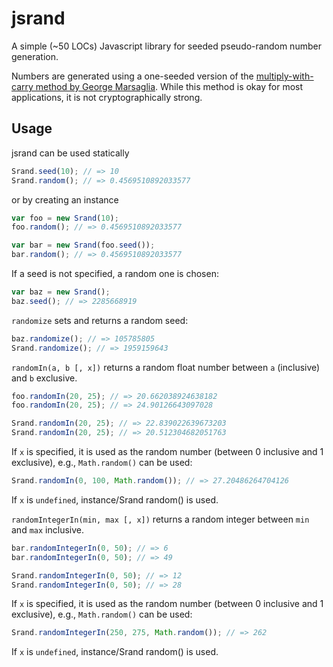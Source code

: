 jsrand
======

A simple (~50 LOCs) Javascript library for seeded pseudo-random number generation.  

Numbers are generated using a one-seeded version of the [multiply-with-carry method by George Marsaglia](http://en.wikipedia.org/wiki/Multiply-with-carry). While this method is okay for most applications, it is not cryptographically strong.

Usage
-----
jsrand can be used statically
```Javascript
Srand.seed(10); // => 10
Srand.random(); // => 0.4569510892033577
```
or by creating an instance
```Javascript
var foo = new Srand(10);
foo.random(); // => 0.4569510892033577

var bar = new Srand(foo.seed());
bar.random(); // => 0.4569510892033577
```

If a seed is not specified, a random one is chosen:
```Javascript
var baz = new Srand();
baz.seed(); // => 2285668919
```

`randomize` sets and returns a random seed:
```Javascript
baz.randomize(); // => 105785805
Srand.randomize(); // => 1959159643
```

`randomIn(a, b [, x])` returns a random float number between `a` (inclusive) and `b` exclusive.
```Javascript
foo.randomIn(20, 25); // => 20.662038924638182
foo.randomIn(20, 25); // => 24.90126643097028

Srand.randomIn(20, 25); // => 22.839022639673203
Srand.randomIn(20, 25); // => 20.512304682051763
```
If `x` is specified, it is used as the random number (between 0 inclusive and 1 exclusive), e.g., `Math.random()` can be used:
```Javascript
Srand.randomIn(0, 100, Math.random()); // => 27.20486264704126
```
If `x` is `undefined`, instance/Srand random() is used.

`randomIntegerIn(min, max [, x])` returns a random integer between `min` and `max` inclusive.
```Javascript
bar.randomIntegerIn(0, 50); // => 6
bar.randomIntegerIn(0, 50); // => 49

Srand.randomIntegerIn(0, 50); // => 12
Srand.randomIntegerIn(0, 50); // => 28
```
If `x` is specified, it is used as the random number (between 0 inclusive and 1 exclusive), e.g., `Math.random()` can be used:
```Javascript
Srand.randomIntegerIn(250, 275, Math.random()); // => 262
```
If `x` is `undefined`, instance/Srand random() is used.
